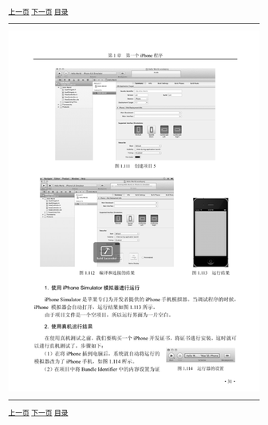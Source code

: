 [上一页](043.md) [下一页](045.md) [目录](../README.md)

***

![044](../images/044.png)

***

[上一页](043.md) [下一页](045.md) [目录](../README.md)